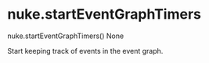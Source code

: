 # nuke.startEventGraphTimers
nuke.startEventGraphTimers()  None

Start keeping track of events in the event graph.